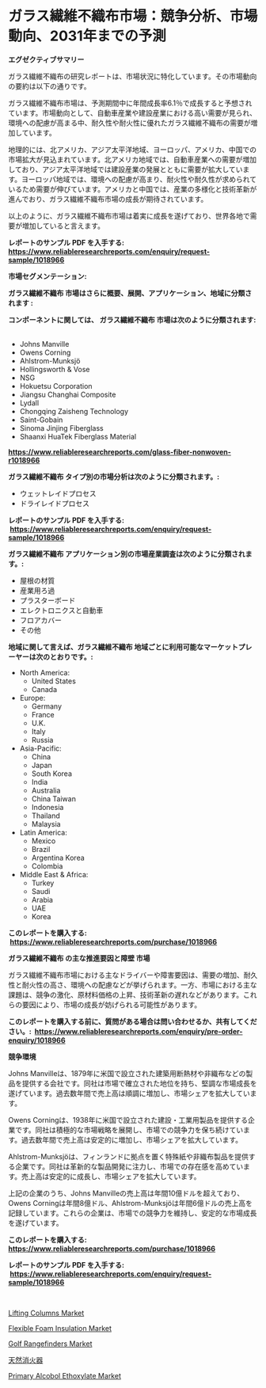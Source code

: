 <p><h1>ガラス繊維不織布市場：競争分析、市場動向、2031年までの予測</h1></p><p><strong>エグゼクティブサマリー</strong></p>
<p><p>ガラス繊維不織布の研究レポートは、市場状況に特化しています。その市場動向の要約は以下の通りです。</p><p>ガラス繊維不織布市場は、予測期間中に年間成長率6.1％で成長すると予想されています。市場動向として、自動車産業や建設産業における高い需要が見られ、環境への配慮が高まる中、耐久性や耐火性に優れたガラス繊維不織布の需要が増加しています。</p><p>地理的には、北アメリカ、アジア太平洋地域、ヨーロッパ、アメリカ、中国での市場拡大が見込まれています。北アメリカ地域では、自動車産業への需要が増加しており、アジア太平洋地域では建設産業の発展とともに需要が拡大しています。ヨーロッパ地域では、環境への配慮が高まり、耐火性や耐久性が求められているため需要が伸びています。アメリカと中国では、産業の多様化と技術革新が進んでおり、ガラス繊維不織布市場の成長が期待されています。</p><p>以上のように、ガラス繊維不織布市場は着実に成長を遂げており、世界各地で需要が増加していると言えます。</p></p>
<p><strong>レポートのサンプル PDF を入手する: <a href="https://www.reliableresearchreports.com/enquiry/request-sample/1018966">https://www.reliableresearchreports.com/enquiry/request-sample/1018966</a></strong></p>
<p><strong>市場セグメンテーション:</strong></p>
<p><strong> ガラス繊維不織布 市場はさらに概要、展開、アプリケーション、地域に分類されます :</strong></p>
<p><strong>コンポーネントに関しては、 ガラス繊維不織布 市場は次のように分類されます: &nbsp;</strong></p>
<p><ul><li>Johns Manville</li><li>Owens Corning</li><li>Ahlstrom-Munksjö</li><li>Hollingsworth & Vose</li><li>NSG</li><li>Hokuetsu Corporation</li><li>Jiangsu Changhai Composite</li><li>Lydall</li><li>Chongqing Zaisheng Technology</li><li>Saint-Gobain</li><li>Sinoma Jinjing Fiberglass</li><li>Shaanxi HuaTek Fiberglass Material</li></ul></p>
<p><strong><a href="https://www.reliableresearchreports.com/glass-fiber-nonwoven-r1018966">https://www.reliableresearchreports.com/glass-fiber-nonwoven-r1018966</a></strong></p>
<p><strong> ガラス繊維不織布 タイプ別の市場分析は次のように分類されます。:</strong></p>
<p><ul><li>ウェットレイドプロセス</li><li>ドライレイドプロセス</li></ul></p>
<p><strong>レポートのサンプル PDF を入手する: &nbsp;<a href="https://www.reliableresearchreports.com/enquiry/request-sample/1018966">https://www.reliableresearchreports.com/enquiry/request-sample/1018966</a></strong></p>
<p><strong> ガラス繊維不織布 アプリケーション別の市場産業調査は次のように分類されます。:</strong></p>
<p><ul><li>屋根の材質</li><li>産業用ろ過</li><li>プラスターボード</li><li>エレクトロニクスと自動車</li><li>フロアカバー</li><li>その他</li></ul></p>
<p><strong>地域に関して言えば、ガラス繊維不織布 地域ごとに利用可能なマーケットプレーヤーは次のとおりです。:</strong></p>
<p><ul>
    <li>
        North America:
        <ul>
            <li>United States</li>
            <li>Canada</li>
        </ul>
    </li>
    <li>
        Europe:
        <ul>
            <li>Germany</li>
            <li>France</li>
            <li>U.K.</li>
            <li>Italy</li>
            <li>Russia</li>
        </ul>
    </li>
    <li>
        Asia-Pacific:
        <ul>
            <li>China</li>
            <li>Japan</li>
            <li>South Korea</li>
            <li>India</li>
            <li>Australia</li>
            <li>China Taiwan</li>
            <li>Indonesia</li>
            <li>Thailand</li>
            <li>Malaysia</li>
        </ul>
    </li>
    <li>
        Latin America:
        <ul>
            <li>Mexico</li>
            <li>Brazil</li>
            <li>Argentina Korea</li>
            <li>Colombia</li>
        </ul>
    </li>
    <li>
        Middle East & Africa:
        <ul>
            <li>Turkey</li>
            <li>Saudi</li>
            <li>Arabia</li>
            <li>UAE</li>
            <li>Korea</li>
        </ul>
    </li>
    </ul></p>
<p><strong>このレポートを購入する: &nbsp;<a href="https://www.reliableresearchreports.com/purchase/1018966">https://www.reliableresearchreports.com/purchase/1018966</a></strong></p>
<p><strong>ガラス繊維不織布 の主な推進要因と障壁 市場</strong></p>
<p><p>ガラス繊維不織布市場における主なドライバーや障害要因は、需要の増加、耐久性と耐火性の高さ、環境への配慮などが挙げられます。一方、市場における主な課題は、競争の激化、原材料価格の上昇、技術革新の遅れなどがあります。これらの要因により、市場の成長が妨げられる可能性があります。</p></p>
<p><strong>このレポートを購入する前に、質問がある場合は問い合わせるか、共有してください。:&nbsp; <a href="https://www.reliableresearchreports.com/enquiry/pre-order-enquiry/1018966">https://www.reliableresearchreports.com/enquiry/pre-order-enquiry/1018966</a></strong></p>
<p><strong>競争環境</strong></p>
<p><p>Johns Manvilleは、1879年に米国で設立された建築用断熱材や非織布などの製品を提供する会社です。同社は市場で確立された地位を持ち、堅調な市場成長を遂げています。過去数年間で売上高は順調に増加し、市場シェアを拡大しています。</p><p>Owens Corningは、1938年に米国で設立された建設・工業用製品を提供する企業です。同社は積極的な市場戦略を展開し、市場での競争力を保ち続けています。過去数年間で売上高は安定的に増加し、市場シェアを拡大しています。</p><p>Ahlstrom-Munksjöは、フィンランドに拠点を置く特殊紙や非織布製品を提供する企業です。同社は革新的な製品開発に注力し、市場での存在感を高めています。売上高は安定的に成長し、市場シェアを拡大しています。</p><p>上記の企業のうち、Johns Manvilleの売上高は年間10億ドルを超えており、Owens Corningは年間8億ドル、Ahlstrom-Munksjöは年間6億ドルの売上高を記録しています。これらの企業は、市場での競争力を維持し、安定的な市場成長を遂げています。</p></p>
<p><strong>このレポートを購入する: &nbsp; <a href="https://www.reliableresearchreports.com/purchase/1018966">https://www.reliableresearchreports.com/purchase/1018966</a></strong></p>
<p><strong>レポートのサンプル PDF を入手する: &nbsp;<a href="https://www.reliableresearchreports.com/enquiry/request-sample/1018966">https://www.reliableresearchreports.com/enquiry/request-sample/1018966</a></strong><strong></strong></p>
<p>&nbsp;</p>
<p><p><a href="https://github.com/jsmusil/Market-Research-Report-List-2/blob/main/lifting-columns-market.md">Lifting Columns Market</a></p><p><a href="https://www.linkedin.com/pulse/flexible-foam-insulation-market-research-report-provides-biuoc?trackingId=bnmxoUtBbyU8PUbeyTgG5g%3D%3D">Flexible Foam Insulation Market</a></p><p><a href="https://github.com/yemakinde/Market-Research-Report-List-2/blob/main/golf-rangefinders-market.md">Golf Rangefinders Market</a></p><p><a href="https://medium.com/@davidowell8/%E8%87%AA%E7%84%B6%E7%81%AB%E3%81%8A%E3%81%93%E3%81%97%E5%B8%82%E5%A0%B4%E3%81%AE%E8%A6%8F%E6%A8%A1%E3%81%AF-%E3%82%B0%E3%83%AD%E3%83%BC%E3%83%90%E3%83%AB%E7%94%A3%E6%A5%AD%E3%81%AB%E3%81%8A%E3%81%91%E3%82%8B%E6%9C%80%E8%89%AF%E3%81%AE%E3%83%9E%E3%83%BC%E3%82%B1%E3%83%86%E3%82%A3%E3%83%B3%E3%82%B0%E3%83%81%E3%83%A3%E3%83%8D%E3%83%AB%E3%82%92%E6%98%8E%E3%82%89%E3%81%8B%E3%81%AB%E3%81%97%E3%81%BE%E3%81%99-b173e22b483b">天然消火器</a></p><p><a href="https://www.linkedin.com/pulse/primary-alcobol-ethoxylate-market-dynamics-2024-2031-also-xcsbc?trackingId=sxiOwX3E4Dp7%2BNOockiReA%3D%3D">Primary Alcobol Ethoxylate Market</a></p></p>